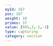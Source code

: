 ```yaml
---
myId: 167
pos: 167
weight: 10
primes: 37
value: [991,3,-1,-3]
type: capturing
category: section
---
```

